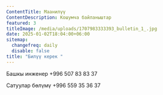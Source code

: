 ```yaml
---
ContentTitle: Маанилүү
ContentDescription: Кошумча байланыштар
featured: 3
titleImage: /media/uploads/1707983333393_bulletin_1_.jpg
date: 2025-01-02T18:04:00+06:00
sitemap:
  changefreq: daily
  disable: false
title: "Билүү керек "
---
```


Башкы инженер +996 507 83 83 37

Сатуулар бөлүмү +996 559 35 36 37
